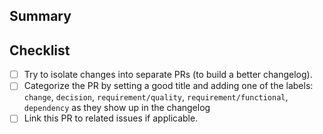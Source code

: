 ## Summary


## Checklist

- [ ] Try to isolate changes into separate PRs (to build a better changelog).
- [ ] Categorize the PR by setting a good title and adding one of the labels:
      `change`, `decision`, `requirement/quality`, `requirement/functional`, `dependency`
      as they show up in the changelog
- [ ] Link this PR to related issues if applicable.

<!--
NOTE:
- Remove items that do not apply.
- These things are not required to open a PR and can be done afterwards, while the PR is open.
-->
